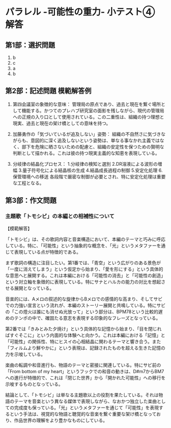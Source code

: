 # パラレル -可能性の重力- 小テスト④ 解答


## 第1部：選択問題
1. b
2. c
3. a
4. b

## 第2部：記述問題 模範解答例

1. 第四会議室の象徴的な意味：
管理局の原点であり、過去と現在を繋ぐ場所として機能する。かつてのプレハブ研究室の面影を残しながら、現代の管理局への正規の入り口として使用されている。この二重性は、組織の持つ理想と現実、過去と現在の架け橋としての意味を持つ。

2. 加藤勇作の「気づいているが追及しない」姿勢：
組織の不自然さに気づきながらも、意図的に深く追及しないという姿勢は、単なる事なかれ主義ではなく、部下を危険に晒さないための配慮と、組織の安定性を保つための賢明な判断として描かれる。これは彼の持つ現実主義的な知恵を表現している。

3. 分岐律の結晶化プロセス：
1.分岐律の検知と選別
2.DR溶液による波形の増幅
3.量子符号化による結晶核の生成
4.結晶成長過程の制御
5.安定化処理
6.保管環境への移送
各段階で厳密な制御が必要とされ、特に安定化処理は重要な工程となる。

## 第3部：作文問題

### 主題歌「トモシビ」の本編との相補性について

【模範解答】

「トモシビ」は、その歌詞内容と音楽構造において、本編のテーマと巧みに呼応している。特に、「可能性」という抽象的な概念を、「光」というメタファーを通じて表現している点が特徴的である。

まず歌詞の構造に注目したい。第1番では、「青空」という広がりのある景色が「一度に消えてしまう」という仮定から始まり、「愛を形にする」という具体的な意思へと展開する。これは本編における「可能性の消去」と「可能性の創造」という対立軸を象徴的に表現している。特にサナとハルカの能力の対比を想起させる展開となっている。

音楽的には、Aメロの叙述的な旋律からBメロでの感情的な高まり、そしてサビでの力強い宣言という流れが、本編のストーリー展開と共鳴している。特にサビの「この燈火は誰にも消せぬ光放って」という部分は、BPM78という比較的遅めのテンポの中で、確固たる意志を表現する印象的なフレーズとなっている。

第2番では「きみとみた夕焼け」という具体的な記憶から始まり、「目を閉じればすぐそこに」という内面的な体験へと向かう。これは本編における「記憶」と「可能性」の関係性、特にヒスイの心相結晶に関わるテーマと響き合う。また「フィルムより鮮やかに」という表現は、記録されたものを超える生きた記憶の力を示唆している。

楽曲の転調や和音進行も、物語のテーマと密接に関連している。特にサビ前の「From bottom of my heart」というフックでの和音の動きは、D#m7からBM7への進行が特徴的で、これは「閉じた世界」から「開かれた可能性」への移行を示唆するものとなっている。

結論として、「トモシビ」は単なる主題歌以上の役割を果たしている。それは物語のテーマを音楽という異なる媒体で表現しながら、なおかつ独立した楽曲としての完成度も保っている。「光」というメタファーを通じて「可能性」を表現するという手法は、視覚的な物語と聴覚的な音楽を繋ぐ重要な架け橋となっており、作品世界の理解をより豊かなものにしている。